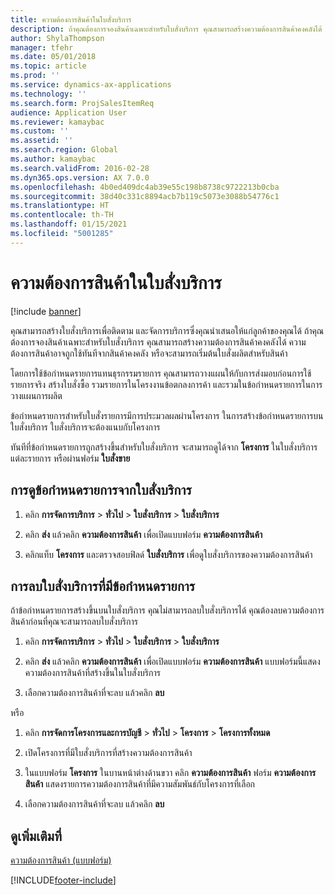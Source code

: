 ```yaml
---
title: ความต้องการสินค้าในใบสั่งบริการ
description: ถ้าคุณต้องการจองสินค้าเฉพาะสำหรับใบสั่งบริการ คุณสามารถสร้างความต้องการสินค้าคงคลังได้
author: ShylaThompson
manager: tfehr
ms.date: 05/01/2018
ms.topic: article
ms.prod: ''
ms.service: dynamics-ax-applications
ms.technology: ''
ms.search.form: ProjSalesItemReq
audience: Application User
ms.reviewer: kamaybac
ms.custom: ''
ms.assetid: ''
ms.search.region: Global
ms.author: kamaybac
ms.search.validFrom: 2016-02-28
ms.dyn365.ops.version: AX 7.0.0
ms.openlocfilehash: 4b0ed409dc4ab39e55c198b8738c9722213b0cba
ms.sourcegitcommit: 38d40c331c8894acb7b119c5073e3088b54776c1
ms.translationtype: HT
ms.contentlocale: th-TH
ms.lasthandoff: 01/15/2021
ms.locfileid: "5001285"
---
```

# <a name="service-order-item-requirements"></a>ความต้องการสินค้าในใบสั่งบริการ   

[!include [banner](../includes/banner.md)]


คุณสามารถสร้างใบสั่งบริการเพื่อติดตาม และจัดการบริการซึ่งคุณนำเสนอให้แก่ลูกค้าของคุณได้ ถ้าคุณต้องการจองสินค้าเฉพาะสำหรับใบสั่งบริการ คุณสามารถสร้างความต้องการสินค้าคงคลังได้ ความต้องการสินค้าอาจถูกใช้ทันทีจากสินค้าคงคลัง หรือจะสามารถเริ่มต้นใบสั่งผลิตสำหรับสินค้า

โดยการใช้ข้อกำหนดรายการแทนธุรกรรมรายการ คุณสามารถวางแผนให้กับการส่งมอบก่อนการใช้รายการจริง สร้างใบสั่งซื้อ รวมรายการในโครงงานข้อตกลงการค้า และรวมในข้อกำหนดรายการในการวางแผนการผลิต

ข้อกำหนดรายการสำหรับใบสั่งรายการมีการประมวลผลผ่านโครงการ  ในการสร้างข้อกำหนดรายการบนใบสั่งบริการ ใบสั่งบริการจะต้องแนบกับโครงการ

ทันทีที่ข้อกำหนดรายการถูกสร้างขึ้นสำหรับใบสั่งบริการ จะสามารถดูได้จาก **โครงการ** ในใบสั่งบริการแต่ละรายการ หรือผ่านฟอร์ม **ใบสั่งขาย**

## <a name="view-an-item-requirement-from-a-service-order"></a>การดูข้อกำหนดรายการจากใบสั่งบริการ

1.  คลิก **การจัดการบริการ** \> **ทั่วไป** \> **ใบสั่งบริการ** \> **ใบสั่งบริการ**

2.  คลิก **ส่ง** แล้วคลิก **ความต้องการสินค้า** เพื่อเปิดแบบฟอร์ม **ความต้องการสินค้า**

3.  คลิกแท็บ **โครงการ** และตรวจสอบฟิลด์ **ใบสั่งบริการ** เพื่อดูใบสั่งบริการของความต้องการสินค้า

## <a name="delete-service-orders-with-item-requirements"></a>การลบใบสั่งบริการที่มีข้อกำหนดรายการ

ถ้าข้อกำหนดรายการสร้างขึ้นบนใบสั่งบริการ คุณไม่สามารถลบใบสั่งบริการได้  คุณต้องลบความต้องการสินค้าก่อนที่คุณจะสามารถลบใบสั่งบริการ

1.  คลิก **การจัดการบริการ** \> **ทั่วไป** \> **ใบสั่งบริการ** \> **ใบสั่งบริการ**

2.  คลิก **ส่ง** แล้วคลิก **ความต้องการสินค้า** เพื่อเปิดแบบฟอร์ม **ความต้องการสินค้า** แบบฟอร์มนี้แสดงความต้องการสินค้าที่สร้างขึ้นในใบสั่งบริการ

3.  เลือกความต้องการสินค้าที่จะลบ แล้วคลิก **ลบ**

หรือ

1.  คลิก **การจัดการโครงการและการบัญชี** \> **ทั่วไป** \> **โครงการ** \> **โครงการทั้งหมด**

2.  เปิดโครงการที่มีใบสั่งบริการที่สร้างความต้องการสินค้า

3.  ในแบบฟอร์ม **โครงการ** ในบานหน้าต่างด้านขวา คลิก **ความต้องการสินค้า** ฟอร์ม **ความต้องการสินค้า** แสดงรายการความต้องการสินค้าที่มีความสัมพันธ์กับโครงการที่เลือก

4.  เลือกความต้องการสินค้าที่จะลบ แล้วคลิก **ลบ**

## <a name="see-also"></a>ดูเพิ่มเติมที่

[ความต้องการสินค้า (แบบฟอร์ม)](https://technet.microsoft.com/library/aa552021\(v=ax.60\))



[!INCLUDE[footer-include](../../includes/footer-banner.md)]